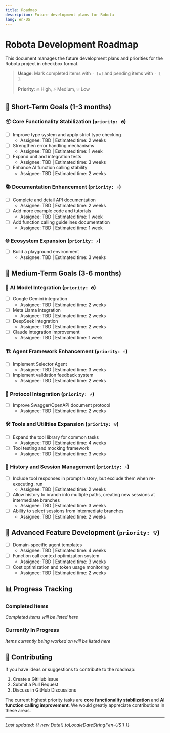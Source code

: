 ```yaml
---
title: Roadmap
description: Future development plans for Robota
lang: en-US
---
```


# Robota Development Roadmap

This document manages the future development plans and priorities for the Robota project in checkbox format.

> **Usage**: Mark completed items with `- [x]` and pending items with `- [ ]`.
> 
> **Priority**: 🔥 High, ⚡ Medium, 💡 Low

## 🎯 Short-Term Goals (1-3 months)

### 📦 Core Functionality Stabilization (`priority: 🔥`)

- [ ] Improve type system and apply strict type checking
  - Assignee: TBD | Estimated time: 2 weeks
- [ ] Strengthen error handling mechanisms
  - Assignee: TBD | Estimated time: 1 week
- [ ] Expand unit and integration tests
  - Assignee: TBD | Estimated time: 3 weeks
- [ ] Enhance AI function calling stability
  - Assignee: TBD | Estimated time: 2 weeks

### 📚 Documentation Enhancement (`priority: ⚡`)

- [ ] Complete and detail API documentation
  - Assignee: TBD | Estimated time: 2 weeks
- [ ] Add more example code and tutorials
  - Assignee: TBD | Estimated time: 1 week
- [ ] Add function calling guidelines documentation
  - Assignee: TBD | Estimated time: 1 week

### 🌐 Ecosystem Expansion (`priority: ⚡`)

- [ ] Build a playground environment
  - Assignee: TBD | Estimated time: 3 weeks

## 🚀 Medium-Term Goals (3-6 months)

### 🤖 AI Model Integration (`priority: 🔥`)

- [ ] Google Gemini integration
  - Assignee: TBD | Estimated time: 2 weeks
- [ ] Meta Llama integration
  - Assignee: TBD | Estimated time: 2 weeks
- [ ] DeepSeek integration
  - Assignee: TBD | Estimated time: 2 weeks
- [ ] Claude integration improvement
  - Assignee: TBD | Estimated time: 1 week

### 🏗️ Agent Framework Enhancement (`priority: ⚡`)

- [ ] Implement Selector Agent
  - Assignee: TBD | Estimated time: 3 weeks
- [ ] Implement validation feedback system
  - Assignee: TBD | Estimated time: 2 weeks

### 🔌 Protocol Integration (`priority: ⚡`)

- [ ] Improve Swagger/OpenAPI document protocol
  - Assignee: TBD | Estimated time: 2 weeks

### 🛠️ Tools and Utilities Expansion (`priority: 💡`)

- [ ] Expand the tool library for common tasks
  - Assignee: TBD | Estimated time: 4 weeks
- [ ] Tool testing and mocking framework
  - Assignee: TBD | Estimated time: 3 weeks

### 📝 History and Session Management (`priority: ⚡`)

- [ ] Include tool responses in prompt history, but exclude them when re-executing .run
  - Assignee: TBD | Estimated time: 2 weeks
- [ ] Allow history to branch into multiple paths, creating new sessions at intermediate branches
  - Assignee: TBD | Estimated time: 3 weeks
- [ ] Ability to select sessions from intermediate branches
  - Assignee: TBD | Estimated time: 2 weeks

## 🔬 Advanced Feature Development (`priority: 💡`)

- [ ] Domain-specific agent templates
  - Assignee: TBD | Estimated time: 4 weeks
- [ ] Function call context optimization system
  - Assignee: TBD | Estimated time: 3 weeks
- [ ] Cost optimization and token usage monitoring
  - Assignee: TBD | Estimated time: 2 weeks

## 📊 Progress Tracking

### Completed Items
*Completed items will be listed here*

### Currently In Progress
*Items currently being worked on will be listed here*

## 🤝 Contributing

If you have ideas or suggestions to contribute to the roadmap:

1. Create a GitHub issue
2. Submit a Pull Request
3. Discuss in GitHub Discussions

The current highest priority tasks are **core functionality stabilization** and **AI function calling improvement**. We would greatly appreciate contributions in these areas.

---

*Last updated: {{ new Date().toLocaleDateString('en-US') }}*